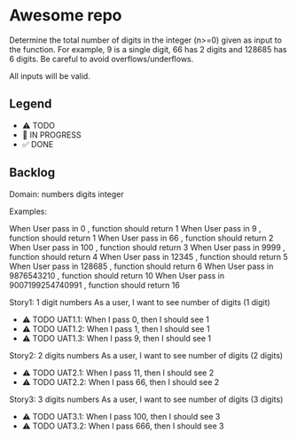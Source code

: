 # Awesome repo

Determine the total number of digits in the integer (n>=0) given as input to the function. For example, 9 is a single digit, 66 has 2 digits and 128685 has 6 digits. Be careful to avoid overflows/underflows.

All inputs will be valid.

## Legend
- ⚠ TODO
- 🚧 IN PROGRESS
- ✅ DONE

## Backlog

Domain:
numbers
digits
integer

Examples:
 
When User pass in 0 , function should return 1
When User pass in 9 , function should return 1
When User pass in 66 , function should return 2
When User pass in 100 , function should return 3
When User pass in 9999 , function should return 4
When User pass in 12345 , function should return 5
When User pass in 128685 , function should return 6
When User pass in 9876543210 , function should return 10
When User pass in 9007199254740991 , function should return 16

Story1: 1 digit numbers
As a user, I want to see number of digits (1 digit)
- ⚠ TODO UAT1.1: When I pass 0, then I should see 1
- ⚠ TODO UAT1.2: When I pass 1, then I should see 1
- ⚠ TODO UAT1.3: When I pass 9, then I should see 1

Story2: 2 digits numbers
As a user, I want to see number of digits (2 digits)
- ⚠ TODO UAT2.1: When I pass 11, then I should see 2
- ⚠ TODO UAT2.2: When I pass 66, then I should see 2

Story3: 3 digits numbers
As a user, I want to see number of digits (3 digits)
- ⚠ TODO UAT3.1: When I pass 100, then I should see 3
- ⚠ TODO UAT3.2: When I pass 666, then I should see 3